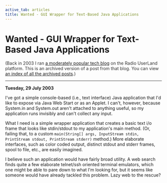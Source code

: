 ```yaml
---
active_tab: articles
title: Wanted - GUI Wrapper for Text-Based Java Applications
---
```

# Wanted - GUI Wrapper for Text-Based Java Applications

<div style="color:#333">(Back in 2003 I ran <a href="http://radio.weblogs.com/0122027/">a moderately popular tech blog</a> on the Radio UserLand platform.  This is an archived version of a post from that blog. You can view <a href="/articles/radio-blog/index.html">an index of all the archived posts</a>.)</div><hr>
<b>Tuesday, 29 July 2003</b>
  <p>
I've got a simple console-based (i.e.,  text interface) Java application that I'd like to expose via Java Web Start or as an Applet.  I can't, however, because System.in and System.out aren't attached to anything useful, so my application runs invisibly and can't collect any input.
</p><p>
What I need is a simple wrapper application that creates a basic text i/o frame that looks like stdin/stdout to my application's main method.  (Or, failing that, to a custom <nobr><code>main(String[] args, InputStream stdin, PrintStream stdout, PrintStream stderr)</code></nobr> method.)  More elaborate interfaces, such as color coded output, distinct stdout and stderr frames, spool to file, etc., are easily imagined.
</p><p>
I believe such an application would have fairly broad utility.  A web search finds quite a few elaborate telnet/ssh oriented terminal emulators, which one might be able to pare down to what I'm looking for, but it seems like someone would have already tackled this problem.  Lazy web to the rescue?
</p>
